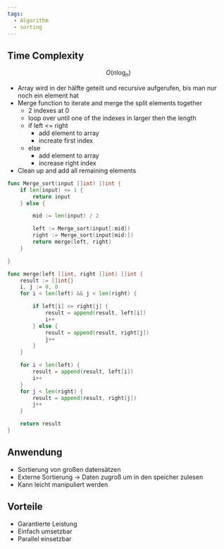 ```yaml
---
tags:
  - Algorithm
  - sorting
---
```

## Time Complexity
$$O(n\log_n)$$

- Array wird in der hälfte geteilt und recursive aufgerufen, bis man nur noch ein element hat
- Merge function to iterate and merge the split elements together
	- 2 indexes at 0
	- loop over until one of the indexes in larger then the length
	- if left <= right 
		- add element to array
		- increate first index
	- else
		- add element to array
		- increase right index
- Clean up and add all remaining elements
```GO
func Merge_sort(input []int) []int {
	if len(input) <= 1 {
		return input
	} else {

		mid := len(input) / 2

		left := Merge_sort(input[:mid])
		right := Merge_sort(input[mid:])
		return merge(left, right)
	}

}

func merge(left []int, right []int) []int {
	result := []int{}
	i, j := 0, 0
	for i < len(left) && j < len(right) {

		if left[i] <= right[j] {
			result = append(result, left[i])
			i++
		} else {
			result = append(result, right[j])
			j++
		}
	}

	for i < len(left) {
		result = append(result, left[i])
		i++
	}
	for j < len(right) {
		result = append(result, right[j])
		j++
	}

	return result
}
```

## Anwendung
- Sortierung von großen datensätzen
- Externe Sortierung -> Daten zugroß um in den speicher zulesen
- Kann leicht manipuliert werden

## Vorteile
- Garantierte Leistung
- Einfach umsetzbar
- Parallel einsetzbar